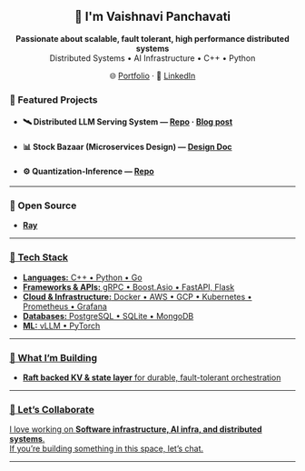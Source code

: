 <div align="center">

<h2 align="center">👋 I'm <b>Vaishnavi Panchavati</b> </h2>

**Passionate about scalable, fault tolerant, high performance distributed systems**  
Distributed Systems • AI Infrastructure • C++ • Python

🌐 <a href="https://vaishdho1.github.io/my-portfolio/">Portfolio</a> ·  💼 <a href="https://www.linkedin.com/in/vaishnavi-panchavati/"> LinkedIn</a> 

</div>

<h3 align="left">🚀 Featured Projects</h3>

- <h4>🛰 Distributed LLM Serving System — <a href="https://github.com/vaishdho1/Model-Serving-System">Repo</a> · <a href="https://vaishdho1.github.io/my-portfolio/llm-serving-system2.html">Blog post</a></h3>

- <h4>📊 Stock Bazaar (Microservices Design) — <a href="https://github.com/vaishdho1/Certifications/blob/main/stock-app-design-doc.pdf">Design Doc</a></h3>


- <h4>⚙️ Quantization-Inference — <a href="https://github.com/vaishdho1/Quantization-Inference">Repo</a></h3>

---
<h3 align="left">🌿 Open Source</h2>

- <a href="https://github.com/ray-project/ray">**Ray**

---

<h3 align="left"> 🧰 Tech Stack</h3>

- **Languages:** C++ • Python • Go  
- **Frameworks & APIs:** gRPC • Boost.Asio • FastAPI, Flask
- **Cloud & Infrastructure:** Docker • AWS • GCP • Kubernetes • Prometheus • Grafana  
- **Databases:** PostgreSQL • SQLite • MongoDB  
- **ML:** vLLM • PyTorch 
---

<h3 align="left"> 🔭 What I’m Building</h3>

- **Raft backed KV & state layer** for durable, fault-tolerant orchestration

---

<h3 align="left"> 🤝 Let’s Collaborate</h3>

I love working on **Software infrastructure, AI infra, and distributed systems**.  
If you’re building something in this space, let’s chat.


---

<!-- Optional: simple GitHub cards; remove if you prefer a cleaner look -->
<!--
<div align="center">
  <img src="https://github-readme-stats.vercel.app/api?username=vaishdho1&show_icons=true&hide_title=true" alt="GitHub stats" />
  <img src="https://github-readme-stats.vercel.app/api/top-langs/?username=vaishdho1&layout=compact" alt="Top languages" />
</div>
-->
